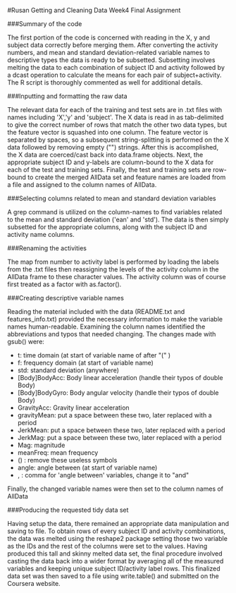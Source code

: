 #Rusan Getting and Cleaning Data Week4 Final Assignment

###Summary of the code

The first portion of the code is concerned with reading in the X, y and subject data correctly before merging them. After converting the activity numbers, and mean and standard deviation-related variable names to descriptive types the data is ready to be subsetted. Subsetting involves melting the data to each combination of subject ID and activity followed by a dcast operation to calculate the means for each pair of subject+activity. The R script is thoroughly commented as well for additional details.

###Inputting and formatting the raw data

The relevant data for each of the training and test sets are in .txt files with names including 'X','y' and 'subject'. The X data is read in as tab-delimited to give the correct number of rows that match the other two data types, but the feature vector is squashed into one column. The feature vector is separated by spaces, so a subsequent string-splitting is performed on the X data followed by removing empty ("") strings. After this is accomplished, the X data are coerced/cast back into data.frame objects. Next, the appropriate subject ID and y-labels are column-bound to the X data for each of the test and training sets. Finally, the test and training sets are row-bound to create the merged AllData set and feature names are loaded from a file and assigned to the column names of AllData.

###Selecting columns related to mean and standard deviation variables

A grep command is utilized on the column-names to find variables related to the mean and standard deviation ('ean' and 'std'). The data is then simply subsetted for the appropriate columns, along with the subject ID and activity name columns.

###Renaming the activities

The map from number to activity label is performed by loading the labels from the .txt files then reassigning the levels of the activity column in the AllData frame to these character values. The activity column was of course first treated as a factor with as.factor().

###Creating descriptive variable names

Reading the material included with the data (README.txt and features_info.txt) provided the necessary information to make the variable names human-readable. Examining the column names identified the abbreviations and typos that needed changing. The changes made with gsub() were:

* t: time domain (at start of variable name of after "(" )
* f: frequency domain (at start of variable name)
* std: standard deviation (anywhere)
* [Body]BodyAcc: Body linear acceleration (handle their typos of double Body)
* [Body]BodyGyro: Body angular velocity (handle their typos of double Body)
* GravityAcc: Gravity linear acceleration
* gravityMean: put a space between these two, later replaced with a period
* JerkMean: put a space between these two, later replaced with a period
* JerkMag: put a space between these two, later replaced with a period
* Mag: magnitude
* meanFreq: mean frequency
* () : remove these useless symbols
* angle: angle between (at start of variable name)
* , : comma for 'angle between' variables, change it to "and"

Finally, the changed variable names were then set to the column names of AllData

###Producing the requested tidy data set

Having setup the data, there remained an appropriate data manipulation and saving to file. To obtain rows of every subject ID and activity combinations, the data was melted using the reshape2 package setting those two variable as the IDs and the rest of the columns were set to the values. Having produced this tall and skinny melted data set, the final procedure involved casting the data back into a wider format by averaging all of the measured variables and keeping unique subject ID/activity label rows. This finalized data set was then saved to a file using write.table() and submitted on the Coursera website.